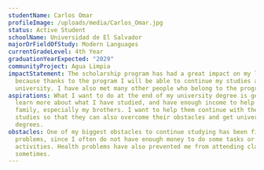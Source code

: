 ```yaml
---
studentName: Carlos Omar
profileImage: /uploads/media/Carlos_Omar.jpg
status: Active Student
schoolName: Universidad de El Salvador
majorOrFieldOfStudy: Modern Languages
currentGradeLevel: 4th Year
graduationYearExpected: "2029"
communityProject: Agua Limpia
impactStatement: The scholarship program has had a great impact on my life,
  because thanks to the program I will be able to continue my studies at
  university. I have also met many other people who belong to the program.
aspirations: What I want to do at the end of my university degree is get a job,
  learn more about what I have studied, and have enough income to help my
  family, especially my brothers. I want to help them continue with their
  studies so that they can also overcome their obstacles and get university
  degrees.
obstacles: One of my biggest obstacles to continue studying has been financial
  problems, since I often do not have enough money to do some tasks or
  activities. Health problems have also prevented me from attending classes
  sometimes.
---
```

